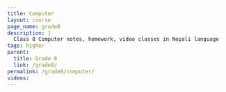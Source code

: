 ```yaml
---
title: Computer
layout: course
page_name: grade8
description: |
  Class 8 Computer notes, homework, video classes in Nepali language
tags: higher
parent:
  title: Grade 8
  link: /grade8/
permalink: /grade8/computer/
videos:
---
```

